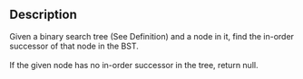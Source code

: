 ## Description <br> 
Given a binary search tree (See Definition) and a node in it, find the in-order successor of that node in the BST. <br> <br> 
If the given node has no in-order successor in the tree, return null. <br> 

